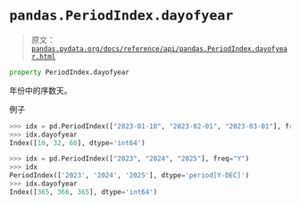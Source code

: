 # `pandas.PeriodIndex.dayofyear`

> 原文：[`pandas.pydata.org/docs/reference/api/pandas.PeriodIndex.dayofyear.html`](https://pandas.pydata.org/docs/reference/api/pandas.PeriodIndex.dayofyear.html)

```py
property PeriodIndex.dayofyear
```

年份中的序数天。

例子

```py
>>> idx = pd.PeriodIndex(["2023-01-10", "2023-02-01", "2023-03-01"], freq="D")
>>> idx.dayofyear
Index([10, 32, 60], dtype='int64') 
```

```py
>>> idx = pd.PeriodIndex(["2023", "2024", "2025"], freq="Y")
>>> idx
PeriodIndex(['2023', '2024', '2025'], dtype='period[Y-DEC]')
>>> idx.dayofyear
Index([365, 366, 365], dtype='int64') 
```
